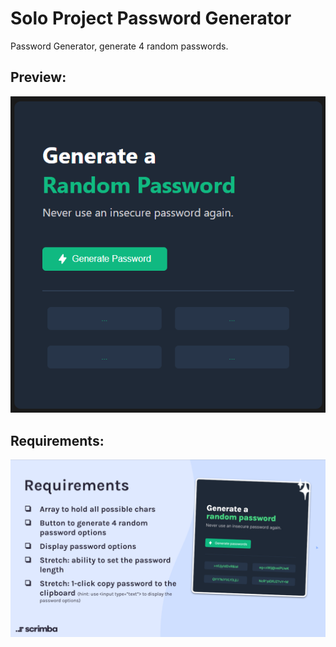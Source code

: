 # Solo Project Password Generator

Password Generator, generate 4 random passwords.

## Preview:

![preview](project-preview.png)

## Requirements:
![](requirements.png)